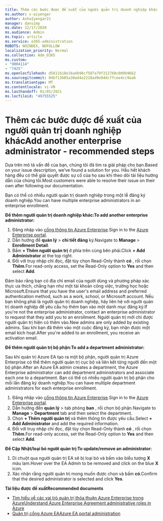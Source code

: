 ```yaml
---
title: Thêm các bước được đề xuất của người quản trị doanh nghiệp khác
ms.author: v-aiyengar
author: AshaIyengar21
manager: dansimp
ms.date: 12/17/2020
ms.audience: Admin
ms.topic: article
ms.service: o365-administration
ROBOTS: NOINDEX, NOFOLLOW
localization_priority: Normal
ms.collection: Adm_O365
ms.custom:
- "9004114"
- "7425"
ms.openlocfilehash: d5811b18e16a4b98cf507a79f212768c009b96b2
ms.sourcegitcommit: 04bf13605a30ad4a2218ad9e94dcffcee4cc9aa6
ms.translationtype: MT
ms.contentlocale: vi-VN
ms.lasthandoff: 01/05/2021
ms.locfileid: "49755525"
---
```

# <a name="add-another-enterprise-administrator---recommended-steps"></a><span data-ttu-id="764cb-102">Thêm các bước được đề xuất của người quản trị doanh nghiệp khác</span><span class="sxs-lookup"><span data-stu-id="764cb-102">Add another enterprise administrator - recommended steps</span></span>

<span data-ttu-id="764cb-103">Dựa trên mô tả vấn đề của bạn, chúng tôi đã tìm ra giải pháp cho bạn.</span><span class="sxs-lookup"><span data-stu-id="764cb-103">Based on your issue description, we’ve found a solution for you.</span></span> <span data-ttu-id="764cb-104">Hầu hết khách hàng đều có thể giải quyết được sự cố của họ sau khi theo dõi tài liệu hướng dẫn của chúng tôi.</span><span class="sxs-lookup"><span data-stu-id="764cb-104">Most customers were able to resolve their issue on their own after following our documentation.</span></span>

<span data-ttu-id="764cb-105">Bạn có thể có nhiều người quản trị doanh nghiệp trong một lễ đăng ký doanh nghiệp.</span><span class="sxs-lookup"><span data-stu-id="764cb-105">You can have multiple enterprise administrators in an enterprise enrollment.</span></span>

<span data-ttu-id="764cb-106">**Để thêm người quản trị doanh nghiệp khác:**</span><span class="sxs-lookup"><span data-stu-id="764cb-106">**To add another enterprise administrator:**</span></span>

1. <span data-ttu-id="764cb-107">Đăng nhập vào [cổng thông tin Azure Enterprise](https://ea.azure.com/).</span><span class="sxs-lookup"><span data-stu-id="764cb-107">Sign in to the [Azure Enterprise portal](https://ea.azure.com/).</span></span>
1. <span data-ttu-id="764cb-108">Dẫn hướng để **quản lý**  >  **chi tiết đăng** ký.</span><span class="sxs-lookup"><span data-stu-id="764cb-108">Navigate to **Manage** > **Enrollment Detail**.</span></span>
1. <span data-ttu-id="764cb-109">Bấm **+ Thêm người quản trị** ở phía trên cùng bên phải.</span><span class="sxs-lookup"><span data-stu-id="764cb-109">Click **+ Add Administrator** at the top right.</span></span>
1. <span data-ttu-id="764cb-110">Đối với truy nhập chỉ đọc, đặt tùy chọn Read-Only thành **có** , rồi chọn **Thêm**.</span><span class="sxs-lookup"><span data-stu-id="764cb-110">For read-only access, set the Read-Only option to **Yes** and then select **Add**.</span></span>

<span data-ttu-id="764cb-111">Đảm bảo rằng bạn có địa chỉ email của người dùng và phương pháp xác thực ưa thích, chẳng hạn như một tài khoản công việc, trường học hoặc Microsoft.</span><span class="sxs-lookup"><span data-stu-id="764cb-111">Ensure that you have the user's email address and preferred authentication method, such as a work, school, or Microsoft account.</span></span> <span data-ttu-id="764cb-112">Nếu bạn không phải là người quản trị doanh nghiệp, hãy liên hệ với người quản trị doanh nghiệp để yêu cầu họ thêm bạn vào một danh mục đăng ký.</span><span class="sxs-lookup"><span data-stu-id="764cb-112">If you're not the enterprise administrator, contact an enterprise administrator to request that they add you to an enrollment.</span></span> <span data-ttu-id="764cb-113">Người quản trị mới chỉ được người quản trị hiện có thêm vào.</span><span class="sxs-lookup"><span data-stu-id="764cb-113">New admins are only added by existing admins.</span></span> <span data-ttu-id="764cb-114">Sau khi bạn đã thêm vào một cuộc đăng ký, bạn nhận được một email kích hoạt.</span><span class="sxs-lookup"><span data-stu-id="764cb-114">After you're added to an enrollment, you receive an activation email.</span></span>

<span data-ttu-id="764cb-115">**Để thêm người quản trị bộ phận:**</span><span class="sxs-lookup"><span data-stu-id="764cb-115">**To add a department administrator:**</span></span>

<span data-ttu-id="764cb-116">Sau khi quản trị Azure EA tạo ra một bộ phận, người quản trị Azure Enterprise có thể thêm người quản trị cục bộ và liên kết từng người đến một bộ phận.</span><span class="sxs-lookup"><span data-stu-id="764cb-116">After an Azure EA admin creates a department, the Azure Enterprise administrator can add department administrators and associate each one to a department.</span></span> <span data-ttu-id="764cb-117">Bạn có thể có nhiều người quản trị bộ phận cho mỗi lần đăng ký doanh nghiệp.</span><span class="sxs-lookup"><span data-stu-id="764cb-117">You can have multiple department administrators for each enterprise enrollment.</span></span>

1. <span data-ttu-id="764cb-118">Đăng nhập vào [cổng thông tin Azure Enterprise](https://ea.azure.com/).</span><span class="sxs-lookup"><span data-stu-id="764cb-118">Sign in to the [Azure Enterprise portal](https://ea.azure.com/).</span></span>
1. <span data-ttu-id="764cb-119">Dẫn hướng đến **quản lý**  >  tab phòng **ban** , rồi chọn bộ phận.</span><span class="sxs-lookup"><span data-stu-id="764cb-119">Navigate to **Manage** > **Department** tab and then select the department.</span></span>
1. <span data-ttu-id="764cb-120">Chọn **+ Thêm người quản trị** và thêm thông tin được yêu cầu.</span><span class="sxs-lookup"><span data-stu-id="764cb-120">Select **+ Add Administrator** and add the required information.</span></span>
1. <span data-ttu-id="764cb-121">Đối với truy nhập chỉ đọc, đặt tùy chọn Read-Only thành **có** , rồi chọn **Thêm**.</span><span class="sxs-lookup"><span data-stu-id="764cb-121">For read-only access, set the Read-Only option to **Yes** and then select **Add**.</span></span>

<span data-ttu-id="764cb-122">**Để Cập Nhật/loại bỏ người quản trị:**</span><span class="sxs-lookup"><span data-stu-id="764cb-122">**To update/remove an administrator:**</span></span>

1. <span data-ttu-id="764cb-123">Di chuột qua người quản trị EA sẽ bị loại bỏ và bấm vào biểu tượng **X** màu lam.</span><span class="sxs-lookup"><span data-stu-id="764cb-123">Hover over the EA Admin to be removed and click on the blue **X** icon.</span></span>
1. <span data-ttu-id="764cb-124">Xác nhận rằng người quản trị mong muốn được chọn và bấm **có**.</span><span class="sxs-lookup"><span data-stu-id="764cb-124">Confirm that the desired administrator is selected and click **Yes**.</span></span>

<span data-ttu-id="764cb-125">**Tài liệu được đề xuất**</span><span class="sxs-lookup"><span data-stu-id="764cb-125">**Recommended documents**</span></span>

- [<span data-ttu-id="764cb-126">Tìm hiểu về các vai trò quản trị thỏa thuận Azure Enterprise trong Azure</span><span class="sxs-lookup"><span data-stu-id="764cb-126">Understand Azure Enterprise Agreement administrative roles in Azure</span></span>](https://docs.microsoft.com/azure/billing/billing-understand-ea-roles)
- [<span data-ttu-id="764cb-127">Quản trị cổng Azure EA</span><span class="sxs-lookup"><span data-stu-id="764cb-127">Azure EA portal administration</span></span>](https://docs.microsoft.com/azure/billing/billing-ea-portal-administration)
